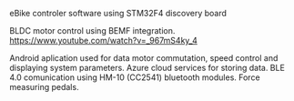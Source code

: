 eBike controler software using STM32F4 discovery board 

BLDC motor control using BEMF integration. https://www.youtube.com/watch?v=_967mS4ky_4

Android aplication used for data motor commutation, speed control and displaying system parameters.
Azure cloud services for storing data.
BLE 4.0 comunication using HM-10 (CC2541) bluetooth modules.
Force measuring pedals.
